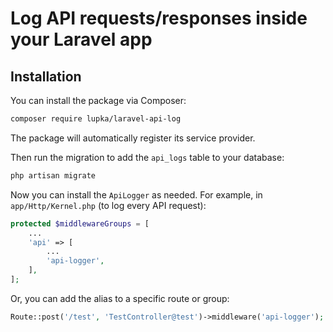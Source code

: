 # Log API requests/responses inside your Laravel app

## Installation

You can install the package via Composer:

```bash
composer require lupka/laravel-api-log
```

The package will automatically register its service provider.

Then run the migration to add the `api_logs` table to your database:

```bash
php artisan migrate
```

Now you can install the `ApiLogger` as needed. For example, in `app/Http/Kernel.php` (to log every API request):

```php
protected $middlewareGroups = [
    ...
    'api' => [
        ...
        'api-logger',
    ],
];
```

Or, you can add the alias to a specific route or group:

```php
Route::post('/test', 'TestController@test')->middleware('api-logger');
```
